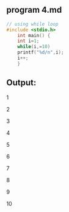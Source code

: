 ## program 4.md

```c
// using while loop
#include <stdio.h>
    int main() {
    int i=1;
    while(i,=10)
    printf("%d/n",i);
    i++;
    }
 ```   
    
## Output:

1 

2 

3 

4 

5 

6 

7 

8 

9 

10
